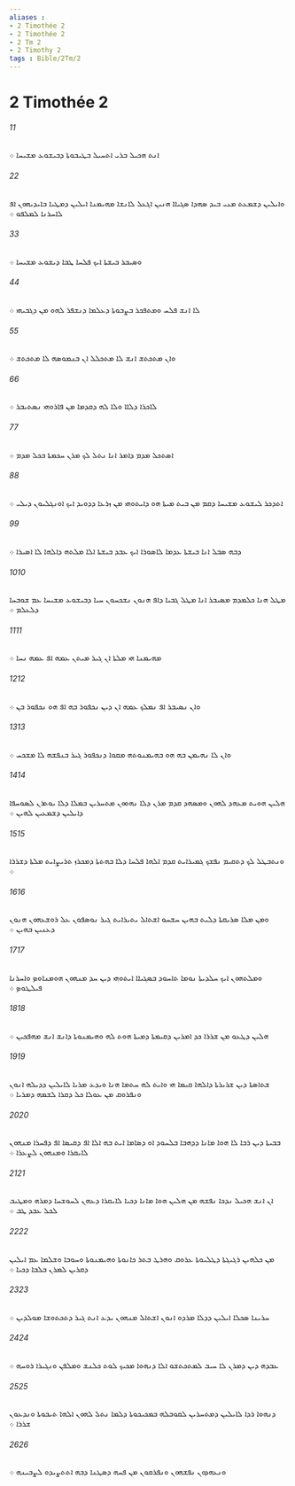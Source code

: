 ```yaml
---
aliases : 
- 2 Timothée 2
- 2 Timothée 2
- 2 Tm 2
- 2 Timothy 2
tags : Bible/2Tm/2
---
```


# 2 Timothée 2

###### 11
ܐܢܬ ܗܟܝܠ ܒܪܝ ܐܬܚܝܠ ܒܛܝܒܘܬܐ ܕܒܝܫܘܥ ܡܫܝܚܐ ܀
###### 22
ܘܐܝܠܝܢ ܕܫܡܥܬ ܡܢܝ ܒܝܕ ܤܗܕܐ ܤܓܝܐܐ ܗܢܝܢ ܐܓܥܠ ܠܐܢܫܐ ܡܗܝܡܢܐ ܐܝܠܝܢ ܕܡܛܝܐ ܒܐܝܕܝܗܘܢ ܐܦ ܠܐܚܪܢܐ ܠܡܠܦܘ ܀
###### 33
ܘܤܝܒܪ ܒܝܫܬܐ ܐܝܟ ܦܠܚܐ ܛܒܐ ܕܝܫܘܥ ܡܫܝܚܐ ܀
###### 44
ܠܐ ܐܢܫ ܦܠܚ ܘܡܬܦܟܪ ܒܨܒܘܬܐ ܕܥܠܡܐ ܕܢܫܦܪ ܠܗܘ ܡܢ ܕܓܒܝܗܝ ܀
###### 55
ܘܐܢ ܡܬܟܬܫ ܐܢܫ ܠܐ ܡܬܟܠܠ ܐܢ ܒܢܡܘܤܗ ܠܐ ܡܬܟܬܫ ܀
###### 66
ܠܐܟܪܐ ܕܠܐܐ ܘܠܐ ܠܗ ܕܩܕܡܐ ܡܢ ܦܐܪܘܗܝ ܢܤܬܝܒܪ ܀
###### 77
ܐܤܬܟܠ ܡܕܡ ܕܐܡܪ ܐܢܐ ܢܬܠ ܠܟ ܡܪܢ ܚܟܡܬܐ ܒܟܠ ܡܕܡ ܀
###### 88
ܐܬܕܟܪ ܠܝܫܘܥ ܡܫܝܚܐ ܕܩܡ ܡܢ ܒܝܬ ܡܝܬܐ ܗܘ ܕܐܝܬܘܗܝ ܡܢ ܙܪܥܐ ܕܕܘܝܕ ܐܝܟ ܐܘܢܓܠܝܘܢ ܕܝܠܝ ܀
###### 99
ܕܒܗ ܤܒܠ ܐܢܐ ܒܝܫܬܐ ܥܕܡܐ ܠܐܤܘܪܐ ܐܝܟ ܥܒܕ ܒܝܫܬܐ ܐܠܐ ܡܠܬܗ ܕܐܠܗܐ ܠܐ ܐܤܝܪܐ ܀
###### 1010
ܡܛܠ ܗܢܐ ܟܠܡܕܡ ܡܤܝܒܪ ܐܢܐ ܡܛܠ ܓܒܝܐ ܕܐܦ ܗܢܘܢ ܢܫܟܚܘܢ ܚܝܐ ܕܒܝܫܘܥ ܡܫܝܚܐ ܥܡ ܫܘܒܚܐ ܕܠܥܠܡ ܀
###### 1111
ܡܗܝܡܢܐ ܗܝ ܡܠܬܐ ܐܢ ܓܝܪ ܡܝܬܢ ܥܡܗ ܐܦ ܥܡܗ ܢܚܐ ܀
###### 1212
ܘܐܢ ܢܤܝܒܪ ܐܦ ܢܡܠܟ ܥܡܗ ܐܢ ܕܝܢ ܢܟܦܘܪ ܒܗ ܐܦ ܗܘ ܢܟܦܘܪ ܒܢ ܀
###### 1313
ܘܐܢ ܠܐ ܢܗܝܡܢ ܒܗ ܗܘ ܒܗܝܡܢܘܬܗ ܡܩܘܐ ܕܢܟܦܘܪ ܓܝܪ ܒܢܦܫܗ ܠܐ ܡܫܟܚ ܀
###### 1414
ܗܠܝܢ ܗܘܝܬ ܡܥܗܕ ܠܗܘܢ ܘܡܤܗܕ ܩܕܡ ܡܪܢ ܕܠܐ ܢܗܘܘܢ ܡܬܚܪܝܢ ܒܡܠܐ ܕܠܐ ܝܘܬܪܢ ܠܤܘܚܦܐ ܕܐܝܠܝܢ ܕܫܡܥܝܢ ܠܗܝܢ ܀
###### 1515
ܘܢܬܒܛܠ ܠܟ ܕܬܩܝܡ ܢܦܫܟ ܓܡܝܪܐܝܬ ܩܕܡ ܐܠܗܐ ܦܠܚܐ ܕܠܐ ܒܗܬܬܐ ܕܡܟܪܙ ܬܪܝܨܐܝܬ ܡܠܬܐ ܕܫܪܪܐ ܀
###### 1616
ܘܡܢ ܡܠܐ ܤܪܝܩܬܐ ܕܠܝܬ ܒܗܝܢ ܚܫܚܘ ܐܫܬܐܠ ܝܬܝܪܐܝܬ ܓܝܪ ܢܘܤܦܘܢ ܥܠ ܪܘܫܥܗܘܢ ܗܢܘܢ ܕܥܢܝܢ ܒܗܝܢ ܀
###### 1717
ܘܡܠܬܗܘܢ ܐܝܟ ܚܠܕܝܬܐ ܢܘܡܐ ܬܐܚܘܕ ܒܤܓܝܐܐ ܐܝܬܘܗܝ ܕܝܢ ܚܕ ܡܢܗܘܢ ܗܘܡܢܐܘܤ ܘܐܚܪܢܐ ܦܝܠܛܘܤ ܀
###### 1818
ܗܠܝܢ ܕܛܥܘ ܡܢ ܫܪܪܐ ܟܕ ܐܡܪܝܢ ܕܩܝܡܬܐ ܕܡܝܬܐ ܗܘܬ ܠܗ ܘܗܝܡܢܘܬܐ ܕܐܢܫ ܐܢܫ ܡܗܦܟܝܢ ܀
###### 1919
ܫܬܐܤܬܐ ܕܝܢ ܫܪܝܪܬܐ ܕܐܠܗܐ ܩܝܡܐ ܗܝ ܘܐܝܬ ܠܗ ܚܬܡܐ ܗܢܐ ܘܝܕܥ ܡܪܝܐ ܠܐܝܠܝܢ ܕܕܝܠܗ ܐܢܘܢ ܘܢܦܪܘܩ ܡܢ ܥܘܠܐ ܟܠ ܕܩܪܐ ܠܫܡܗ ܕܡܪܝܐ ܀
###### 2020
ܒܒܝܬܐ ܕܝܢ ܪܒܐ ܠܐ ܗܘܐ ܡܐܢܐ ܕܕܗܒܐ ܒܠܚܘܕ ܐܘ ܕܤܐܡܐ ܐܝܬ ܒܗ ܐܠܐ ܐܦ ܕܩܝܤܐ ܐܦ ܕܦܚܪܐ ܡܢܗܘܢ ܠܐܝܩܪܐ ܘܡܢܗܘܢ ܠܨܥܪܐ ܀
###### 2121
ܐܢ ܐܢܫ ܗܟܝܠ ܢܕܟܐ ܢܦܫܗ ܡܢ ܗܠܝܢ ܗܘܐ ܡܐܢܐ ܕܟܝܐ ܠܐܝܩܪܐ ܕܥܗܢ ܠܚܘܫܚܐ ܕܡܪܗ ܘܡܛܝܒ ܠܟܠ ܥܒܕ ܛܒ ܀
###### 2222
ܡܢ ܟܠܗܝܢ ܪܓܝܓܬܐ ܕܛܠܝܘܬܐ ܥܪܘܩ ܘܗܪܛ ܒܬܪ ܟܐܢܘܬܐ ܘܗܝܡܢܘܬܐ ܘܚܘܒܐ ܘܫܠܡܐ ܥܡ ܐܝܠܝܢ ܕܩܪܝܢ ܠܡܪܢ ܒܠܒܐ ܕܟܝܐ ܀
###### 2323
ܚܪܝܢܐ ܤܟܠܐ ܐܝܠܝܢ ܕܕܠܐ ܡܪܕܘ ܐܢܘܢ ܐܫܬܐܠ ܡܢܗܘܢ ܝܕܥ ܐܢܬ ܓܝܪ ܕܬܟܬܘܫܐ ܡܘܠܕܝܢ ܀
###### 2424
ܥܒܕܗ ܕܝܢ ܕܡܪܢ ܠܐ ܚܝܒ ܠܡܬܟܬܫܘ ܐܠܐ ܕܢܗܘܐ ܡܟܝܟ ܠܘܬ ܟܠܢܫ ܘܡܠܦܢ ܘܢܓܝܪܐ ܪܘܚܗ ܀
###### 2525
ܕܢܗܘܐ ܪܕܐ ܠܐܝܠܝܢ ܕܡܬܚܪܝܢ ܠܩܘܒܠܗ ܒܡܟܝܟܘܬܐ ܕܠܡܐ ܢܬܠ ܠܗܘܢ ܐܠܗܐ ܬܝܒܘܬܐ ܘܢܕܥܘܢ ܫܪܪܐ ܀
###### 2626
ܘܢܥܗܕܘܢ ܢܦܫܗܘܢ ܘܢܦܪܩܘܢ ܡܢ ܦܚܗ ܕܤܛܢܐ ܕܒܗ ܐܬܬܨܝܕܘ ܠܨܒܝܢܗ ܀
